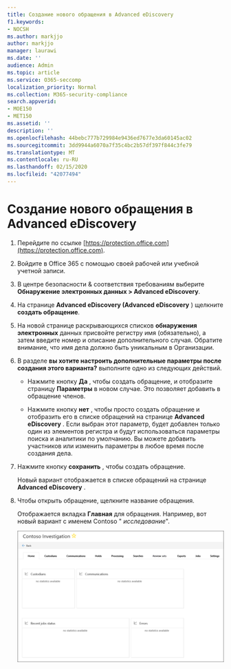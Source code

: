 ```yaml
---
title: Создание нового обращения в Advanced eDiscovery
f1.keywords:
- NOCSH
ms.author: markjjo
author: markjjo
manager: laurawi
ms.date: ''
audience: Admin
ms.topic: article
ms.service: O365-seccomp
localization_priority: Normal
ms.collection: M365-security-compliance
search.appverid:
- MOE150
- MET150
ms.assetid: ''
description: ''
ms.openlocfilehash: 44bebc777b729984e9436ed7677e3da60145ac02
ms.sourcegitcommit: 3dd9944a6070a7f35c4bc2b57df397f844c3fe79
ms.translationtype: MT
ms.contentlocale: ru-RU
ms.lasthandoff: 02/15/2020
ms.locfileid: "42077494"
---
```

# <a name="create-a-new-case-in-advanced-ediscovery"></a>Создание нового обращения в Advanced eDiscovery  

1. Перейдите по ссылке [https://protection.office.com](https://protection.office.com).
    
2. Войдите в Office 365 с помощью своей рабочей или учебной учетной записи.
    
3. В центре безопасности & соответствия требованиям выберите **Обнаружение электронных данных > Advanced eDiscovery**.
 
4. На странице **Advanced eDiscovery (Advanced eDiscovery** ) щелкните **создать обращение**.
    
5. На новой странице раскрывающихся списков **обнаружения электронных** данных присвойте регистру имя (обязательно), а затем введите номер и описание дополнительного случая. Обратите внимание, что имя дела должно быть уникальным в Организации.

6. В разделе **вы хотите настроить дополнительные параметры после создания этого варианта?** выполните одно из следующих действий.

    - Нажмите кнопку **Да** , чтобы создать обращение, и отобразите страницу **Параметры** в новом случае. Это позволяет добавить в обращение членов.
    
    - Нажмите кнопку **нет** , чтобы просто создать обращение и отобразить его в списке обращений на странице **Advanced eDiscovery** . Если выбран этот параметр, будет добавлен только один из элементов регистра и будут использоваться параметры поиска и аналитики по умолчанию. Вы можете добавить участников или изменить параметры в любое время после создания дела.

7. Нажмите кнопку **сохранить** , чтобы создать обращение.

    Новый вариант отображается в списке обращений на странице **Advanced eDiscovery** . 

8. Чтобы открыть обращение, щелкните название обращения. 

    Отображается вкладка **Главная** для обращения. Например, вот новый вариант с именем Contoso " *исследование*".

    ![Вкладка "Главная" для нового случая в Advanced eDiscovery](../media/newAeDcase.png)
